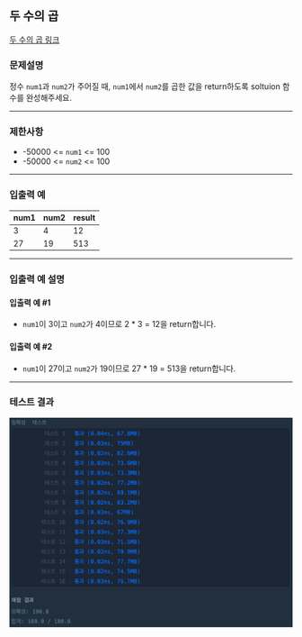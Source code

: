 ## 두 수의 곱

[두 수의 곱 링크](https://school.programmers.co.kr/learn/courses/30/lessons/120804)

### 문제설명

정수 `num1`과 `num2`가 주어질 때, `num1`에서 `num2`를 곱한 값을 return하도록 soltuion 함수를 완성해주세요.

---

### 제한사항

+ -50000 \<= `num1` \<= 100
+ -50000 \<= `num2` \<= 100

---

### 입출력 예

| num1 | num2 | result |
|------|------|--------|
| 3    | 4    | 12     |
| 27   | 19   | 513    |

---

### 입출력 예 설명

#### 입출력 예 #1

+ `num1`이 3이고 `num2`가 4이므로 2 * 3 = 12을 return합니다.

#### 입출력 예 #2

+ `num1`이 27이고 `num2`가 19이므로 27 * 19 = 513을 return합니다.

---

### 테스트 결과

![결과](./120804_결과.png)
